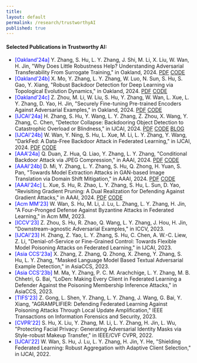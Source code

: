 ```yaml
---
title:
layout: default
permalink: /research/trustworthyAI
published: true
---
```

<!--
## Edge Intelligence

Gartner's hype cycle for artificial intelligence (AI) 2021, shown in figure 1, places the edge AI at the peak of inflated expectation, leaving the innovation trigger phase in only 12 months. Moreover, the IBM Institute for Business Value claims that the expected return on investment in green edge computing amounts to 10% in 2022. According to Gartner, however, there will still be room for further investments in edge AI, because it will steadily reach the Plateau of Productivity within a maximum of 5 years. 
In fact, when talking about the computation of AI tasks at the edge of the network, the literature shows solutions that rely on well-known infrastructures that involve devices, edge, and cloud systems. 

![gartner-hype-cycle-ai-2021](../../assets/images/gartner-hype-cycle-ai-2021.png)
[Figure 1: The 4 Trends That Prevail on the Gartner Hype Cycle for AI, 2021](https://www.gartner.com/en/articles/the-4-trends-that-prevail-on-the-gartner-hype-cycle-for-ai-2021-)

### Communication, Coordination, Cooperation, and Collaboration


0.  Lorenzo Carnevale, Massimo Villari. "<i>A Nature-Inspired Coordination System to Decentralize Intelligence at the Disconnected Edge</i>". 2022 7th IEEE Cyber Science and Technology Congress (CyberSciTech), Falerna (CZ), Italy, September 2022 [[poster](https://drive.google.com/file/d/1mfqEl_vW5i_8IJl8kc6gmqlJYM0uF7Ng/view?usp=sharing)]
{: reversed="reversed"}
-->


#### Selected Publications in Trustworthy AI:  
- <span style="color:blue">[Oakland'24a]</span>  Y. Zhang, S. Hu, L. Y. Zhang, J. Shi, M. Li, X. Liu, W. Wan, H. Jin, "Why Does Little Robustness Help? Understanding Adversarial Transferability From Surrogate Training," in Oakland, 2024. [PDF]() [CODE]()
- <span style="color:blue">[Oakland'24b]</span>  X. Mo, Y. Zhang, L. Y. Zhang, W. Luo, N. Sun, S. Hu, S. Gao, Y. Xiang, "Robust Backdoor Detection for Deep Learning via Topological Evolution Dynamics," in Oakland, 2024. [PDF]() [CODE]()
- <span style="color:blue">[Oakland'24c]</span>  Z. Zhou, M. Li, W. Liu, S. Hu, Y. Zhang, W. Wan, L. Xue, L. Y. Zhang, D. Yao, H. Jin, "Securely Fine-tuning Pre-trained Encoders Against Adversarial Examples," in Oakland, 2024. [PDF]() [CODE]()
- <span style="color:blue">[IJCAI'24a]</span>  H. Zhang, S. Hu, Y. Wang, L. Y. Zhang, Z. Zhou, X. Wang, Y. Zhang, C. Chen,  "Detector Collapse: Backdooring Object Detection to Catastrophic Overload or Blindness," in IJCAI, 2024. [PDF]() [CODE]() [BLOG]()
- <span style="color:blue">[IJCAI'24b]</span>  W. Wan, Y. Ning, S. Hu, L. Xue, M. Li, L. Y. Zhang, Y. Wang, "DarkFed: A Data-Free Backdoor Attack in Federated Learning," in IJCAI, 2024. [PDF]() [CODE]()
- <span style="color:blue">[AAA'24a]</span>  Q. Duan, Z. Hua, Q. Liao, Y. Zhang, L. Y. Zhang, "Conditional Backdoor Attack via JPEG Compression," in AAAI, 2024. [PDF]() [CODE]()
- <span style="color:blue">[AAAI'24b]</span>  D. Mi, Y. Zhang, L. Y. Zhang, S. Hu, Q. Zhong, H. Yuan, S. Pan, "Towards Model Extraction Attacks in GAN-based Image Translation via Domain Shift Mitigation," in AAAI, 2024. [PDF]() [CODE]()
- <span style="color:blue">[AAAI'24c]</span>  L. Xue, S. Hu, R. Zhao, L. Y. Zhang, S. Hu, L. Sun, D. Yao, "Revisiting Gradient Pruning: A Dual Realization for Defending Against Gradient Attacks," in AAAI, 2024. [PDF]() [CODE]()
- <span style="color:blue">[Acm MM'23]</span>  W. Wan, S. Hu, M. Li, J. Lu, L. Zhang, L. Y. Zhang, H. Jin, "A Four-Pronged Defense Against Byzantine Attacks in Federated Learning," in Acm MM, 2023. 
- <span style="color:blue">[ICCV'23]</span>  Z. Zhou, S. Hu, R. Zhao, Q. Wang, L. Y. Zhang, J. Hou, H. Jin, "Downstream-agnostic Adversarial Examples," in ICCV, 2023.
- <span style="color:blue">[IJCAI'23]</span>  H. Zhang, Z. Yao, L. Y. Zhang, S. Hu, C. Chen, A. W.-C. Liew, Z. Li, "Denial-of-Service or Fine-Grained Control: Towards Flexible Model Poisoning Attacks on Federated Learning," in IJCAI, 2023. 
- <span style="color:blue">[Asia CCS'23a]</span>  X. Zhang, Z. Zhang, Q. Zhong, X. Zheng,  Y. Zhang,  S. Hu, L. Y. Zhang, "Masked Language Model Based Textual Adversarial Example Detection," in AsiaCCS, 2023.
- <span style="color:blue">[Asia CCS'23b]</span>  M. Ma, Y. Zhang, P. C. M. Arachchige, L. Y. Zhang, M. B. Chhetri, G. Bai, "LoDen: Making Every Client in Federated Learning a Defender Against the Poisoning Membership Inference Attacks," in AsiaCCS, 2023.
- <span style="color:blue">[TIFS'23]</span>  Z. Gong, L. Shen, Y. Zhang, L. Y. Zhang, J. Wang, G. Bai, Y. Xiang, "AGRAMPLIFIER: Defending Federated Learning Against Poisoning Attacks Through Local Update Amplification," IEEE Transactions on Information Forensics and Security, 2023.
- <span style="color:blue">[CVPR'22]</span>  S. Hu, X. Liu, Y. Zhang, M. Li, L. Y. Zhang, H. Jin, L. Wu, "Protecting Facial Privacy: Generating Adversarial Identity Masks via Style-robust Makeup Transfer," in IEEE/CVF CVPR, 2022.
- <span style="color:blue">[IJCAI'22]</span>  W. Wan, S. Hu, J. Lu, L. Y. Zhang, H. Jin, Y. He, "Shielding Federated Learning: Robust Aggregation with Adaptive Client Selection," in IJCAI, 2022.

<!--
Given the critical importance of trust and transparency in AI technologies, addressing security and privacy challenges associated with AI deployment becomes paramount. My research in this area focuses on the following several key aspects: 
- Understanding and improving adversarial robustness <span style="color:blue"> [[Oakland'24a]({{site.baseurl}}/research/trustworthyAI)], [[Oakland'24c]({{site.baseurl}}/research/trustworthyAI)], [[ICCV'23]({{site.baseurl}}/research/trustworthyAI)], [[Asia CCS'23a]({{site.baseurl}}/research/trustworthyAI)], [[CVPR'22]({{site.baseurl}}/research/trustworthyAI)] </span>  
- Designing and defeating poisoning attacks <span style="color:blue"> [[IJCAI'24a]({{site.baseurl}}/research/trustworthyAI)], [[IJCAI'24b]({{site.baseurl}}/research/trustworthyAI)], [[AAAI'24a]({{site.baseurl}}/research/trsutworthyAI)], [[Oakland'24b]({{site.baseurl}}/research/trustworthyAI)], [[Acm MM'23]({{site.baseurl}}/research/trustworthyAI)], [[IJCAI'23]({{site.baseurl}}/research/trustworthyAI)], [[IJCAI'22]({{site.baseurl}}/research/trustworthyAI)] </span>  
- Preventing privacy and IP leakage <span style="color:blue"> [[AAAI'24b]({{site.baseurl}}/research/trustworthyAI)], [[AAAI'24c]({{site.baseurl}}/research/trustworthyAI)], [[Asia CCS'23b]({{site.baseurl}}/research/trustworthyAI)] </span>  
- Improving overall performance in the presence of adversaries <span style="color:blue"> [[TIFS'23]({{site.baseurl}}/research/trustworthyAI)] </span>  
-->